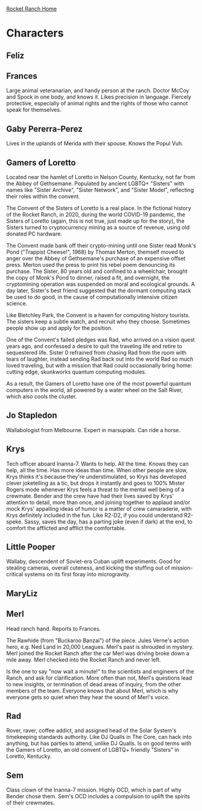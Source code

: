 [Rocket Ranch Home](..)

# Characters

## Feliz

## Frances

Large animal veteranarian, and handy person at the ranch. Doctor McCoy and Spock in one body, and knows it. Likes precision in language. Fiercely protective, especially of animal rights and the rights of those who cannot speak for themselves. 

## Gaby Pererra-Perez

Lives in the uplands of Merida with their spouse. Knows the Popul Vuh.

## Gamers of Loretto

Located near the hamlet of Loretto in Nelson County, Kentucky, not far from the Abbey of Gethsemane. Populated by ancient LGBTQ+ "Sisters" with names like "Sister Archive", "Sister Network", and "Sister Model", reflecting their roles within the convent. 

The Convent of the Sisters of Loretto is a real place. In the fictional history of the Rocket Ranch, in 2020, during the world COVID-19 pandemic, the Sisters of Loretto (again, this is not true, just made up for the story), the Sisters turned to cryptocurrency mining as a source of revenue, using old donated PC hardware. 

The Convent made bank off their crypto-mining until one Sister read Monk's Pond ("Trappist Cheese!", 1968) by Thomas Merton, themself moved to anger over the Abbey of Gethsemane's purchase of an expensive offset press. Merton used the press to print his rebel poem denouncing its purchase. The Sister, 80 years old and confined to a wheelchair, brought the copy of Monk's Pond to dinner, raised a fit, and overnight, the cryptomining operation was suspended on moral and ecological grounds. A day later, Sister's best friend suggested that the dormant computing stack be used to do good, in the cause of computationally intensive citizen science.

Like Bletchley Park, the Convent is a haven for computing history tourists. The sisters keep a subtle watch, and recruit who they choose. Sometimes people show up and apply for the position.

One of the Convent's failed pledges was Rad, who arrived on a vision quest years ago, and confessed a desire to quit the traveling life and retire to sequestered life. Sister 0 refrained from chasing Rad from the room with tears of laughter, instead sending Rad back out into the world Rad so much loved traveling, but with a mission that Rad could occasionally bring home: cutting edge, skunkworks quantum computing modules. 

As a result, the Gamers of Loretto have one of the most powerful quantum computers in the world, all powered by a water wheel on the Salt River, which also cools the cluster.

## Jo Stapledon

Wallabologist from Melbourne. Expert in marsupials. Can ride a horse. 

## Krys

Tech officer aboard Inanna-7. Wants to help. All the time. Knows they can help, all the time. Has more ideas than time. When other people are slow, Krys thinks it's because they're understimulated, so Krys has developed clever joketelling as a tic, but drops it instantly and goes to 100% Mister Rogers mode whenever Krys feels a threat to the mental well being of a crewmate. Bender and the crew have had their lives saved by Krys' attention to detail, more than once, and joining together to applaud and/or mock Krys' appalling ideas of humor is a matter of crew camaraderie, with Krys definitely included in the fun. Like R2-D2, if you could understand R2-speke. Sassy, saves the day, has a parting joke (even if dark) at the end, to comfort the afflicted and afflict the comfortable.

## Little Pooper

Wallaby, descendent of Soviet-era Cuban uplift experiments. Good for stealing cameras, overall cuteness, and kicking the stuffing out of mission-critical systems on its first foray into microgravity.

## MaryLiz

## Merl

Head ranch hand. Reports to Frances.

The Rawhide (from "Buckaroo Banzai") of the piece. Jules Verne's action hero, e.g. Ned Land in 20,000 Leagues. Merl's past is shrouded in mystery. Merl joined the Rocket Ranch after the car Merl was driving broke down a mile away. Merl checked into the Rocket Ranch and never left. 

Is the one to say "now wait a minute!" to the scientists and engineers of the Ranch, and ask for clarification. More often than not, Merl's questions lead to new insights, or termination of dead areas of inquiry, from the other members of the team. Everyone knows that about Merl, which is why everyone gets so quiet when they hear the sound of Merl's voice.

## Rad

Rover, raver, coffee addict, and assigned head of the Solar System's timekeeping standards authority. Like DJ Qualls in The Core, can hack into anything, but has parties to attend, unlike DJ Qualls. Is on good terms with the Gamers of Loretto, an old convent of LGBTQ+ friendly "Sisters" in Loretto, Kentucky.

## Sem

Class clown of the Inanna-7 mission. Highly OCD, which is part of why Bender chose them. Sem's OCD includes a compulsion to uplift the spirits of their crewmates.
